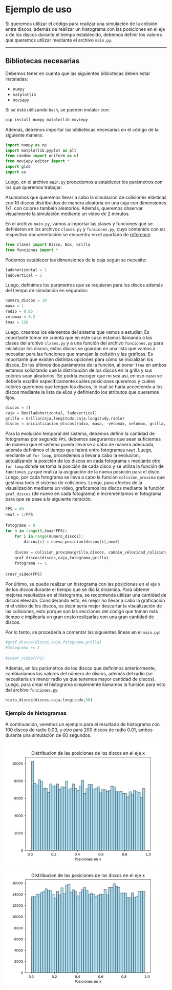 # Ejemplo de uso 

Si queremos utilizar el código para realizar una simulación de la colisión entre discos, además de realizar un histograma con las posiciones en el eje x de los discos durante el tiempo establecido, debemos definir los valores que queremos utilizar mediante el archivo `main.py`. 

---
## Bibliotecas necesarias
Debemos tener en cuenta que las siguientes bibliotecas deben estar instaladas:

- `numpy`
- `matplotlib`
- `moviepy`


Si se está utilizando `bash`, se pueden instalar con: 

```bash 
pip install numpy matplotlib moviepy 
```

Además, debemos importar las bibliotecas necesarias en el código de la siguiente manera:
```python 
import numpy as np
import matplotlib.pyplot as plt
from random import uniform as uf
from moviepy.editor import *
import glob
import os
```

Luego, en el archivo `main.py` procedemos a establecer los parámetros con los que queremos trabajar:

Asumamos que queremos llevar a cabo la simulación de colisiones elásticas con 10 discos distribuidos de manera aleatoria en una caja con dimensiones 1x1, con colores también aleatorios. Además, queremos observar visualmente la simulación mediante un video de 2 minutos.

En el archivo `main.py`, vamos a importar las clases y funciones que se definieron en los archivos `clases.py` y `funciones.py`, cuyo contenido con su respectiva documentación se encuentra en el apartado de [reference](reference.md).

```python 
from clases import Disco, Box, Grilla
from funciones import *
```

Podemos establecer las dimensiones de la caja según se necesite:
```python 
ladohorizontal = 1
ladovertical = 1
```

Luego, definimos los parámetros que se requieran para los discos además del tiempo de simulación en segundos:
```python
numero_discos = 10
masa = 1
radio = 0.05
velomax = 0.2
tmax = 120
```

Luego, creamos los elementos del sistema que vamos a estudiar. Es importante tomar en cuenta que en este caso estamos llamando a las clases del archivo `clases.py` y a una función del archivo `funciones.py` para inicializar los discos, estos discos se guardan en una lista que vamos a necesitar para las funciones que manejan la colisión y las gráficas. Es importante que existen distintas opciones para cómo se inicializan los discos. En los últimos dos parámetros de la
función, al poner `True` en ambos estamos solicitando que la distribución de los discos en la grilla y sus colores sean aleatorios. Se podría escoger que no sea así, en ese caso se debería escribir específicamente cuáles posiciones queremos y cuáles colores queremos que tengan los discos, lo cual se haría accediendo a los discos mediante la lista de ellos y definiendo los atributos que queremos fijos.  
```python 
discos = [] 
caja = Box(ladohorizontal, ladovertical) 
grilla = Grilla(caja.longitudx,caja.longitudy,radio) 
discos = inicializacion_discos(radio, masa, -velomax, velomax, grilla, numero_discos, True, True)
```

Para la evolución temporal del sistema, debemos definir la cantidad de fotogramas por segundo `FPS`, debemos asegurarnos que sean suficientes de manera que el sistema pueda llevarse a cabo de manera adecuada, además definimos el tiempo que habrá entre fotogramas `newt`. Luego, mediante un `for loop`, procedemos a llevar a cabo la evolución, actualizando la posición de los discos en cada fotograma `n` mediante otro `for loop` donde se toma la posición de cada disco y se utiliza la función de `funciones.py` que realiza la
asignación de la nueva posición para el disco. Luego, por cada fotograma se lleva a cabo la funcion `colision_proxima` que gestiona todo el sistema de colisiones. Luego, para efectos de la visualización mediante un video, graficamos los discos mediante la función `graf_discos` (de nuevo en cada fotograma) e incrementamos el fotograma para que se pase a la siguiente iteración. 
```python 
FPS = 60
newt = 1/FPS

fotograma = 0
for n in range(0,tmax*FPS):
    for i in range(numero_discos):
        discos[i] = nueva_posicion(discos[i],newt)

    discos = colision_proxima(grilla,discos, cambio_velocidad_colision_pares,newt,manejo_de_colisiones_pares,tiempo_colision_pared,deteccion_colision_pared_con_manejo,caja.longitudx,caja.longitudy)
    graf_discos(discos,caja,fotograma,grilla)
    fotograma += 1

crear_video(FPS)
```

Por último, se puede realizar un histograma con las posiciones en el eje x de los discos durante el tiempo que se dio la dinámica. Para obtener mejores resultados en el histograma, se recomienda utilizar una cantidad de discos elevada. Considerando esto, es mejor no llevar a cabo la graficación ni el video de los discos, es decir sería mejor descartar la visualización de las colisiones, esto porque son las secciones del código que toman más tiempo e implicaría un gran
costo realizarlas con una gran cantidad de discos. 

Por lo tanto, se procedería a comentar las siguientes líneas en el `main.py`:
```python 
#graf_discos(discos,caja,fotograma,grilla)
#fotograma += 1
 
#crear_video(FPS)
```
Además, en los parámetros de los discos que definimos anteriormente, cambiaríamos los valores del número de discos, además del radio (se necesitaría un menor radio ya que tenemos mayor cantidad de discos). Luego, para crear el histograma simplemente llamamos la función para esto del archivo `funciones.py`:
```python 
histo_discos(discos,caja.longitudx,50)
```


### Ejemplo de histogramas
A continuación, veremos un ejemplo para el resultado de histograma con 100 discos de radio 0.03, y otro para 200 discos de radio 0.01, ambos durante una simulación de 60 segundos.

<img src="https://github.com/igfu2004/Din-mica-Molecular/raw/main/docs/histo_100.png" alt="Histograma de las posiciones en x para 100 discos" width="600"/>

<img src="https://github.com/igfu2004/Din-mica-Molecular/raw/main/docs/histo_200.png" alt="Histograma de las posiciones en x para 200 discos" width="600"/>

